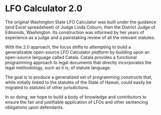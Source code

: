 # LFO Calculator 2.0

The original Washington State LFO Calculator was built under the guidance (and Excel spreadsheet) of Judge Linda Coburn, then the District Judge of Edmonds, Washington. Its construction was informed by her years of experience as a judge and a painstaking review of all the relevant statutes.

With the 2.0 approach, the focus shifts to attempting to build a generalizable open-source LFO Calculator *plaftorm* by building upon an open-source language called Catala. Catala provides a functional programming approach to legal documents that directly incorporates the legal methodology, such as it is, of statute language.

The goal is to produce a generalized set of programming constructs that, while initially linked to the statutes of the State of Hawaii, could easily be migrated to statutes of other jurisdictions.

In so doing, we hope to build a body of knowledge and contributors to ensure the fair and justifiable application of LFOs and other sentencing obligations upon defendants.